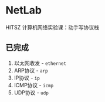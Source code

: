 # NetLab
HITSZ 计算机网络实验课：动手写协议栈
## 已完成
1. 以太网收发 - `ethernet`
2. ARP协议 - `arp`
3. IP协议 - `ip`
4. ICMP协议 - `icmp`
5. UDP协议 - `udp`
